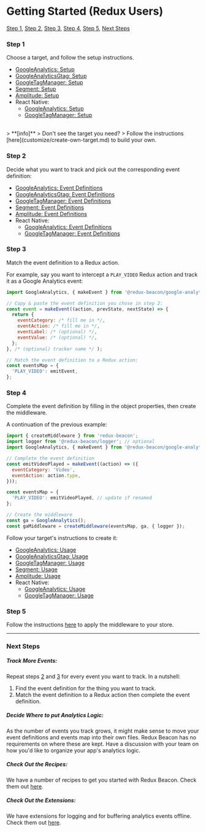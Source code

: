 # Getting Started (Redux Users)
[Step 1](#step-1), [Step 2](#step-2), [Step 3](#step-3), [Step 4](#step-4), [Step 5](#step-5), [Next Steps](#next-steps)

### Step 1
Choose a target, and follow the setup instructions.

 * [GoogleAnalytics: Setup](targets/google-analytics.md#setup)
 * [GoogleAnalyticsGtag: Setup](targets/google-analytics-gtag.md#setup)
 * [GoogleTagManager: Setup](targets/google-tag-manager.md#setup)
 * [Segment: Setup](targets/segment.md#setup)
 * [Amplitude: Setup](targets/amplitude.md#setup)
 * React Native:
   * [GoogleAnalytics: Setup](targets/react-native-google-analytics.md#setup)
   * [GoogleTagManager: Setup](targets/react-native-google-tag-manager.md#setup)

<br>
> **[info]**
> Don't see the target you need?
> Follow the instructions [here](customize/create-own-target.md) to build your own.

### Step 2
Decide what you want to track and pick out the corresponding event definition:

 * [GoogleAnalytics: Event Definitions](targets/google-analytics.md#event-definitions)
 * [GoogleAnalyticsGtag: Event Definitions](targets/google-analytics-gtag.md#event-definitions)
 * [GoogleTagManager: Event Definitions](targets/google-tag-manager.md#event-definitions)
 * [Segment: Event Definitions](targets/segment.md#event-definitions)
 * [Amplitude: Event Definitions](targets/amplitude.md#event-definitions)
 * React Native:
   * [GoogleAnalytics: Event Definitions](targets/react-native-google-analytics.md#event-definitions)
   * [GoogleTagManager: Event Definitions](targets/react-native-google-tag-manager.md#event-definitions)

### Step 3
Match the event definition to a Redux action.

For example, say you want to intercept a `PLAY_VIDEO` Redux action and track it
as a Google Analytics event:

```js
import GoogleAnalytics, { makeEvent } from '@redux-beacon/google-analytics';

// Copy & paste the event definition you chose in step 2:
const event = makeEvent((action, prevState, nextState) => {
  return {
    eventCategory: /* fill me in */,
    eventAction: /* fill me in */,
    eventLabel: /* (optional) */,
    eventValue: /* (optional) */,
  };
}, /* (optional) tracker name */ );

// Match the event definition to a Redux action:
const eventsMap = {
  'PLAY_VIDEO': emitEvent,
};
```

### Step 4

Complete the event definition by filling in the object properties, then create the
middleware.

A continuation of the previous example:

```js
import { createMiddleware } from 'redux-beacon';
import logger from '@redux-beacon/logger'; // optional
import GoogleAnalytics, { makeEvent } from '@redux-beacon/google-analytics';

// Complete the event definition
const emitVideoPlayed = makeEvent((action) => ({
  eventCategory: 'Video',
  eventAction: action.type,
}));

const eventsMap = {
  'PLAY_VIDEO': emitVideoPlayed, // update if renamed
};

// Create the middleware
const ga = GoogleAnalytics();
const gaMiddleware = createMiddleware(eventsMap, ga, { logger });
```

Follow your target's instructions to create it:

 * [GoogleAnalytics: Usage](targets/google-analytics.md#usage)
 * [GoogleAnalyticsGtag: Usage](targets/google-analytics-gtag.md#usage)
 * [GoogleTagManager: Usage](targets/google-tag-manager.md#usage)
 * [Segment: Usage](targets/segment.md#usage)
 * [Amplitude: Usage](targets/amplitude.md#usage)
 * React Native:
   * [GoogleAnalytics: Usage](targets/react-native-google-analytics.md#usage)
   * [GoogleTagManager: Usage](targets/react-native-google-tag-manager.md#usage)

### Step 5
Follow the instructions [here](https://redux.js.org/docs/api/applyMiddleware.html) to
apply the middleware to your store.

----

### Next Steps

##### Track More Events:
Repeat steps [2](#step-2) and [3](#step-3) for every event you want to track. In a nutshell:
  1. Find the event definition for the thing you want to track.
  2. Match the event definition to a Redux action then complete the event definition.

##### Decide Where to put Analytics Logic:
As the number of events you track grows, it might make sense to move your event
definitions and events map into their own files. Redux Beacon has no
requirements on where these are kept. Have a discussion with your team on how
you'd like to organize your app's analytics logic.

##### Check Out the Recipes:
We have a number of recipes to get you started with Redux Beacon. Check them
out [here](recipes/index.md).

##### Check Out the Extensions:
We have extensions for logging and for buffering analytics events
offline. Check them out [here](extensions/index.md).
